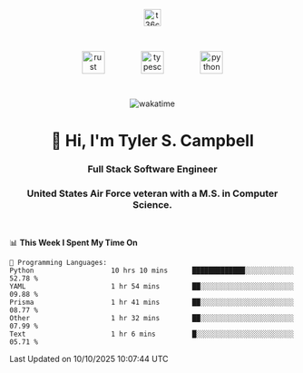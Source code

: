 <p align="center">
<a href="https://www.linkedin.com/in/t36campbell" target="blank"><img align="center" src="https://ik.imagekit.io/t36campbell/Portfolio/linkedin.png.original_m8bbGgPh6.png" alt="t36campbell" height="30" width="30" /></a>
</p>
<p align="center">
    <img src="https://rustacean.net/assets/rustacean-orig-noshadow.svg" alt="rust" width="40" height="40" style="margin: 6%;" />
    <img src="https://cdn.worldvectorlogo.com/logos/typescript.svg" alt="typescript" width="40" height="40" style="margin: 6%;" />
    <img src="https://cdn.worldvectorlogo.com/logos/python-5.svg" alt="python" width="40" height="40" style="margin: 6%;" />
</p>
<div align="center">
  
  ![wakatime](https://wakatime.com/badge/user/738aac7f-8868-4bc3-a1df-4c36703ee4b6.svg)
  
</div>

<h1 align="center">👋 Hi, I'm Tyler S. Campbell</h1>
<h3 align="center">Full Stack Software Engineer</h3>
<h3 align="center">United States Air Force veteran with a M.S. in Computer Science.</h3>
<br>

<!--START_SECTION:waka-->
📊 **This Week I Spent My Time On** 

```text
💬 Programming Languages: 
Python                   10 hrs 10 mins      █████████████░░░░░░░░░░░░   52.78 % 
YAML                     1 hr 54 mins        ██░░░░░░░░░░░░░░░░░░░░░░░   09.88 % 
Prisma                   1 hr 41 mins        ██░░░░░░░░░░░░░░░░░░░░░░░   08.77 % 
Other                    1 hr 32 mins        ██░░░░░░░░░░░░░░░░░░░░░░░   07.99 % 
Text                     1 hr 6 mins         █░░░░░░░░░░░░░░░░░░░░░░░░   05.71 % 
```


 Last Updated on 10/10/2025 10:07:44 UTC
<!--END_SECTION:waka-->
